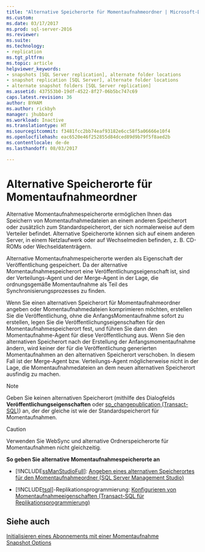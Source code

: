 ```yaml
---
title: "Alternative Speicherorte für Momentaufnahmeordner | Microsoft-Dokumentation"
ms.custom: 
ms.date: 03/17/2017
ms.prod: sql-server-2016
ms.reviewer: 
ms.suite: 
ms.technology:
- replication
ms.tgt_pltfrm: 
ms.topic: article
helpviewer_keywords:
- snapshots [SQL Server replication], alternate folder locations
- snapshot replication [SQL Server], alternate folder locations
- alternate snapshot folders [SQL Server replication]
ms.assetid: 437553b0-19df-4522-8f27-06b5bc747c69
caps.latest.revision: 36
author: BYHAM
ms.author: rickbyh
manager: jhubbard
ms.workload: Inactive
ms.translationtype: HT
ms.sourcegitcommit: f3481fcc2bb74eaf93182e6cc58f5a06666e10f4
ms.openlocfilehash: eac6520e46f252855d84dced89d9b79f5f8aed2b
ms.contentlocale: de-de
ms.lasthandoff: 08/03/2017

---
```

# <a name="alternate-snapshot-folder-locations"></a>Alternative Speicherorte für Momentaufnahmeordner
  Alternative Momentaufnahmespeicherorte ermöglichen Ihnen das Speichern von Momentaufnahmedateien an einem anderen Speicherort oder zusätzlich zum Standardspeicherort, der sich normalerweise auf dem Verteiler befindet. Alternative Speicherorte können sich auf einem anderen Server, in einem Netzlaufwerk oder auf Wechselmedien befinden, z. B. CD-ROMs oder Wechseldatenträgern.  
  
 Alternative Momentaufnahmespeicherorte werden als Eigenschaft der Veröffentlichung gespeichert. Da der alternative Momentaufnahmespeicherort eine Veröffentlichungseigenschaft ist, sind der Verteilungs-Agent und der Merge-Agent in der Lage, die ordnungsgemäße Momentaufnahme als Teil des Synchronisierungsprozesses zu finden.  
  
 Wenn Sie einen alternativen Speicherort für Momentaufnahmeordner angeben oder Momentaufnahmedateien komprimieren möchten, erstellen Sie die Veröffentlichung, ohne die AnfangsMomentaufnahme sofort zu erstellen, legen Sie die Veröffentlichungseigenschaften für den Momentaufnahmespeicherort fest, und führen Sie dann den Momentaufnahme-Agent für diese Veröffentlichung aus. Wenn Sie den alternativen Speicherort nach der Erstellung der Anfangsmomentaufnahme ändern, wird keiner der für die Veröffentlichung generierten Momentaufnahmen an den alternativen Speicherort verschoben. In diesem Fall ist der Merge-Agent bzw. Verteilungs-Agent möglicherweise nicht in der Lage, die Momentaufnahmedateien an dem neuen alternativen Speicherort ausfindig zu machen.  
  
> [!NOTE]  
>  Geben Sie keinen alternativen Speicherort (mithilfe des Dialogfelds **Veröffentlichungseigenschaften** oder [sp_changepublication &#40;Transact-SQL&#41;](../../relational-databases/system-stored-procedures/sp-changepublication-transact-sql.md)) an, der der gleiche ist wie der Standardspeicherort für Momentaufnahmen.  
  
> [!CAUTION]  
>  Verwenden Sie WebSync und alternative Ordnerspeicherorte für Momentaufnahmen nicht gleichzeitig.  
  
 **So geben Sie alternative Momentaufnahmespeicherorte an**  
  
-   [!INCLUDE[ssManStudioFull](../../includes/ssmanstudiofull-md.md)]: [Angeben eines alternativen Speicherortes für den Momentaufnahmeordner &#40;SQL Server Management Studio&#41;](../../relational-databases/replication/publish/specify-an-alternate-snapshot-folder-location-sql-server-management-studio.md)  
  
-   [!INCLUDE[tsql](../../includes/tsql-md.md)]-Replikationsprogrammierung: [Konfigurieren von Momentaufnahmeeigenschaften &#40;Transact-SQL für Replikationsprogrammierung&#41;](../../relational-databases/replication/publish/configure-snapshot-properties-replication-transact-sql-programming.md)  
  
## <a name="see-also"></a>Siehe auch  
 [Initialisieren eines Abonnements mit einer Momentaufnahme](../../relational-databases/replication/initialize-a-subscription-with-a-snapshot.md)   
 [Snapshot Options](../../relational-databases/replication/snapshot-options.md)  
  
  

